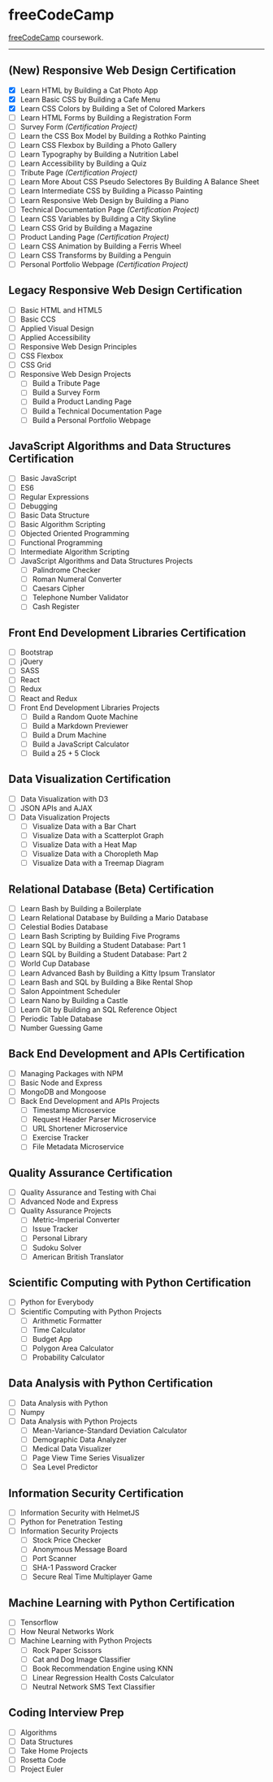 # freeCodeCamp
[freeCodeCamp](https://www.freecodecamp.org/) coursework.

***

## (New) Responsive Web Design Certification
  - [X] Learn HTML by Building a Cat Photo App
  - [X] Learn Basic CSS by Building a Cafe Menu
  - [X] Learn CSS Colors by Building a Set of Colored Markers
  - [ ] Learn HTML Forms by Building a Registration Form
  - [ ] Survey Form *(Certification Project)*
  - [ ] Learn the CSS Box Model by Building a Rothko Painting
  - [ ] Learn CSS Flexbox by Building a Photo Gallery
  - [ ] Learn Typography by Building a Nutrition Label
  - [ ] Learn Accessibility by Building a Quiz
  - [ ] Tribute Page *(Certification Project)*
  - [ ] Learn More About CSS Pseudo Selectores By Building A Balance Sheet
  - [ ] Learn Intermediate CSS by Building a Picasso Painting
  - [ ] Learn Responsive Web Design by Building a Piano
  - [ ] Technical Documentation Page *(Certification Project)*
  - [ ] Learn CSS Variables by Building a City Skyline
  - [ ] Learn CSS Grid by Building a Magazine
  - [ ] Product Landing Page *(Certification Project)*
  - [ ] Learn CSS Animation by Building a Ferris Wheel
  - [ ] Learn CSS Transforms by Building a Penguin
  - [ ] Personal Portfolio Webpage *(Certification Project)*
 
## Legacy Responsive Web Design Certification
  - [ ] Basic HTML and HTML5
  - [ ] Basic CCS
  - [ ] Applied Visual Design
  - [ ] Applied Accessibility
  - [ ] Responsive Web Design Principles
  - [ ] CSS Flexbox
  - [ ] CSS Grid
  - [ ] Responsive Web Design Projects
    - [ ] Build a Tribute Page
    - [ ] Build a Survey Form
    - [ ] Build a Product Landing Page
    - [ ] Build a Technical Documentation Page
    - [ ] Build a Personal Portfolio Webpage

## JavaScript Algorithms and Data Structures Certification
  - [ ] Basic JavaScript
  - [ ] ES6
  - [ ] Regular Expressions
  - [ ] Debugging
  - [ ] Basic Data Structure
  - [ ] Basic Algorithm Scripting
  - [ ] Objected Oriented Programming
  - [ ] Functional Programming
  - [ ] Intermediate Algorithm Scripting
  - [ ] JavaScript Algorithms and Data Structures Projects
    - [ ] Palindrome Checker
    - [ ] Roman Numeral Converter
    - [ ] Caesars Cipher
    - [ ] Telephone Number Validator
    - [ ] Cash Register

## Front End Development Libraries Certification
  - [ ] Bootstrap
  - [ ] jQuery
  - [ ] SASS
  - [ ] React
  - [ ] Redux
  - [ ] React and Redux
  - [ ] Front End Development Libraries Projects
    - [ ] Build a Random Quote Machine
    - [ ] Build a Markdown Previewer
    - [ ] Build a Drum Machine
    - [ ] Build a JavaScript Calculator
    - [ ] Build a 25 + 5 Clock

## Data Visualization Certification
  - [ ] Data Visualization with D3
  - [ ] JSON APIs and AJAX
  - [ ] Data Visualization Projects
    - [ ] Visualize Data with a Bar Chart
    - [ ] Visualize Data with a Scatterplot Graph
    - [ ] Visualize Data with a Heat Map
    - [ ] Visualize Data with a Choropleth Map
    - [ ] Visualize Data with a Treemap Diagram

## Relational Database (Beta) Certification
  - [ ] Learn Bash by Building a Boilerplate
  - [ ] Learn Relational Database by Building a Mario Database
  - [ ] Celestial Bodies Database
  - [ ] Learn Bash Scripting by Building Five Programs
  - [ ] Learn SQL by Building a Student Database: Part 1
  - [ ] Learn SQL by Building a Student Database: Part 2
  - [ ] World Cup Database
  - [ ] Learn Advanced Bash by Building a Kitty Ipsum Translator
  - [ ] Learn Bash and SQL by Building a Bike Rental Shop
  - [ ] Salon Appointment Scheduler
  - [ ] Learn Nano by Building a Castle
  - [ ] Learn Git by Building an SQL Reference Object
  - [ ] Periodic Table Database
  - [ ] Number Guessing Game

## Back End Development and APIs Certification
  - [ ] Managing Packages with NPM
  - [ ] Basic Node and Express
  - [ ] MongoDB and Mongoose
  - [ ] Back End Development and APIs Projects
    - [ ] Timestamp Microservice
    - [ ] Request Header Parser Microservice
    - [ ] URL Shortener Microservice
    - [ ] Exercise Tracker
    - [ ] File Metadata Microservice

## Quality Assurance Certification
  - [ ] Quality Assurance and Testing with Chai
  - [ ] Advanced Node and Express
  - [ ] Quality Assurance Projects
    - [ ] Metric-Imperial Converter
    - [ ] Issue Tracker
    - [ ] Personal Library
    - [ ] Sudoku Solver
    - [ ] American British Translator

## Scientific Computing with Python Certification
  - [ ] Python for Everybody
  - [ ] Scientific Computing with Python Projects
    - [ ] Arithmetic Formatter
    - [ ] Time Calculator
    - [ ] Budget App
    - [ ] Polygon Area Calculator
    - [ ] Probability Calculator

## Data Analysis with Python Certification
  - [ ] Data Analysis with Python
  - [ ] Numpy
  - [ ] Data Analysis with Python Projects
    - [ ] Mean-Variance-Standard Deviation Calculator
    - [ ] Demographic Data Analyzer
    - [ ] Medical Data Visualizer
    - [ ] Page View Time Series Visualizer
    - [ ] Sea Level Predictor

## Information Security Certification
  - [ ] Information Security with HelmetJS
  - [ ] Python for Penetration Testing
  - [ ] Information Security Projects
    - [ ] Stock Price Checker
    - [ ] Anonymous Message Board
    - [ ] Port Scanner
    - [ ] SHA-1 Password Cracker
    - [ ] Secure Real Time Multiplayer Game

## Machine Learning with Python Certification
  - [ ] Tensorflow
  - [ ] How Neural Networks Work
  - [ ] Machine Learning with Python Projects
    - [ ] Rock Paper Scissors
    - [ ] Cat and Dog Image Classifier
    - [ ] Book Recommendation Engine using KNN
    - [ ] Linear Regression Health Costs Calculator
    - [ ] Neutral Network SMS Text Classifier

## Coding Interview Prep
  - [ ] Algorithms
  - [ ] Data Structures
  - [ ] Take Home Projects
  - [ ] Rosetta Code
  - [ ] Project Euler
